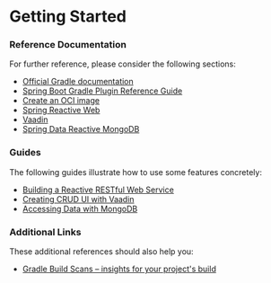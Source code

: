 # Getting Started

### Reference Documentation
For further reference, please consider the following sections:

* [Official Gradle documentation](https://docs.gradle.org)
* [Spring Boot Gradle Plugin Reference Guide](https://docs.spring.io/spring-boot/docs/3.0.5/gradle-plugin/reference/html/)
* [Create an OCI image](https://docs.spring.io/spring-boot/docs/3.0.5/gradle-plugin/reference/html/#build-image)
* [Spring Reactive Web](https://docs.spring.io/spring-boot/docs/3.0.5/reference/htmlsingle/#web.reactive)
* [Vaadin](https://vaadin.com/docs)
* [Spring Data Reactive MongoDB](https://docs.spring.io/spring-boot/docs/3.0.5/reference/htmlsingle/#data.nosql.mongodb)

### Guides
The following guides illustrate how to use some features concretely:

* [Building a Reactive RESTful Web Service](https://spring.io/guides/gs/reactive-rest-service/)
* [Creating CRUD UI with Vaadin](https://spring.io/guides/gs/crud-with-vaadin/)
* [Accessing Data with MongoDB](https://spring.io/guides/gs/accessing-data-mongodb/)

### Additional Links
These additional references should also help you:

* [Gradle Build Scans – insights for your project's build](https://scans.gradle.com#gradle)

